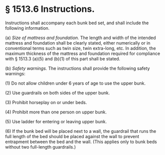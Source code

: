 # § 1513.6   Instructions.

Instructions shall accompany each bunk bed set, and shall include the following information.


(a) *Size of mattress and foundation.* The length and width of the intended mattress and foundation shall be clearly stated, either numerically or in conventional terms such as twin size, twin extra-long, etc. In addition, the maximum thickness of the mattress and foundation required for compliance with § 1513.3 (a)(5) and (b)(1) of this part shall be stated.


(b) *Safety warnings.* The instructions shall provide the following safety warnings:


(1) Do not allow children under 6 years of age to use the upper bunk.


(2) Use guardrails on both sides of the upper bunk.


(3) Prohibit horseplay on or under beds.


(4) Prohibit more than one person on upper bunk.


(5) Use ladder for entering or leaving upper bunk.


(6) If the bunk bed will be placed next to a wall, the guardrail that runs the full length of the bed should be placed against the wall to prevent entrapment between the bed and the wall. (This applies only to bunk beds without two full-length guardrails.) 





